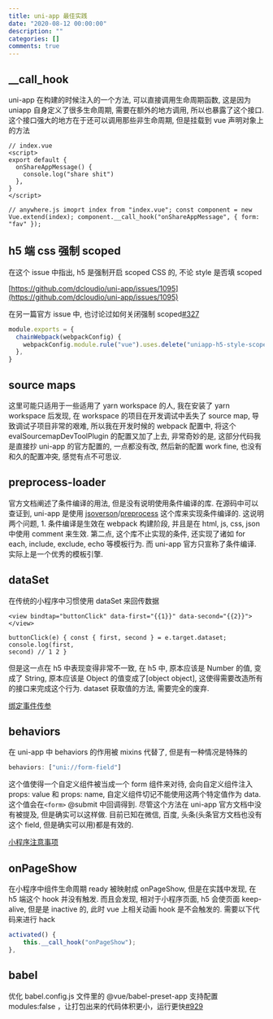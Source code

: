 ```yaml
---
title: uni-app 最佳实践
date: "2020-08-12 00:00:00"
description: ""
categories: []
comments: true
---
```


## \_\_call_hook

uni-app 在构建的时候注入的一个方法, 可以直接调用生命周期函数, 这是因为 uniapp 自身定义了很多生命周期, 需要在额外的地方调用, 所以也暴露了这个接口. 这个接口强大的地方在于还可以调用那些非生命周期, 但是挂载到 vue 声明对象上的方法

```vue
// index.vue
<script>
export default {
  onShareAppMessage() {
    console.log("share shit")
  },
}
</script>

// anywhere.js imoprt index from "index.vue"; const component = new
Vue.extend(index); component.__call_hook("onShareAppMessage", { form: "fav" });
```

## h5 端 css 强制 scoped

在这个 issue 中指出, h5 是强制开启 scoped CSS 的, 不论 style 是否填 scoped

[https://github.com/dcloudio/uni-app/issues/1095](https://github.com/dcloudio/uni-app/issues/1095)

在另一篇官方 issue 中, 也讨论过如何关闭强制 scoped[#327](https://github.com/dcloudio/uni-app/issues/327)

```js
module.exports = {
  chainWebpack(webpackConfig) {
    webpackConfig.module.rule("vue").uses.delete("uniapp-h5-style-scoped") // 源issue写的是uniapp-scoped 但是看源码已经改了
  },
}
```

## source maps

这里可能只适用于一些适用了 yarn workspace 的人, 我在安装了 yarn workspace 后发现, 在 workspace 的项目在开发调试中丢失了 source map, 导致调试子项目非常的艰难, 所以我在开发时候的 webpack 配置中, 将这个 evalSourcemapDevToolPlugin 的配置又加了上去, 非常奇妙的是, 这部分代码我是直接抄 uni-app 的官方配置的, 一点都没有改, 然后新的配置 work fine, 也没有和久的配置冲突, 感觉有点不可思议.

## preprocess-loader

官方文档阐述了条件编译的用法, 但是没有说明使用条件编译的库. 在源码中可以查证到, uni-app 是使用 [jsoverson](https://github.com/jsoverson)/[preprocess](https://github.com/jsoverson/preprocess) 这个库来实现条件编译的. 这说明两个问题, 1. 条件编译是生效在 webpack 构建阶段, 并且是在 html, js, css, json 中使用 comment 来生效. 第二点, 这个库不止实现的条件, 还实现了诸如 for each, include, exclude, echo 等模板行为. 而 uni-app 官方只宣称了条件编译. 实际上是一个优秀的模板引擎.

## dataSet

在传统的小程序中习惯使用 dataSet 来回传数据

```vue
<view bindtap="buttonClick" data-first="{{1}}" data-second="{{2}}"></view>

buttonClick(e) { const { first, second } = e.target.dataset; console.log(first,
second) // 1 2 }
```

但是这一点在 h5 中表现变得非常不一致, 在 h5 中, 原本应该是 Number 的值, 变成了 String, 原本应该是 Object 的值变成了[object object], 这使得需要改造所有的接口来完成这个行为. dataset 获取值的方法, 需要完全的废弃.

[绑定事件传参](https://segmentfault.com/a/1190000015684864#item-7)

## behaviors

在 uni-app 中 behaviors 的作用被 mixins 代替了, 但是有一种情况是特殊的

```js
behaviors: ["uni://form-field"]
```

这个值使得一个自定义组件被当成一个 form 组件来对待, 会向自定义组件注入 props: value 和 props: name, 自定义组件切记不能使用这两个特定值作为 data. 这个值会在`<form>` @submit 中回调得到. 尽管这个方法在 uni-app 官方文档中没有被提及, 但是确实可以这样做. 目前已知在微信, 百度, 头条(头条官方文档也没有这个 field, 但是确实可以用)都是有效的.

[小程序注意事项](https://uniapp.dcloud.io/component/form?id=form)

## onPageShow

在小程序中组件生命周期 ready 被映射成 onPageShow, 但是在实践中发现, 在 h5 端这个 hook 并没有触发. 而且会发现, 相对于小程序页面, h5 会使页面 keep-alive, 但是是 inactive 的, 此时 vue 上相关动画 hook 是不会触发的. 需要以下代码来进行 hack

```js
activated() {
    this.__call_hook("onPageShow");
},
```

## babel

优化 babel.config.js 文件里的 @vue/babel-preset-app 支持配置 modules:false ，让打包出来的代码体积更小，运行更快[#929](https://github.com/dcloudio/uni-app/issues/929)
